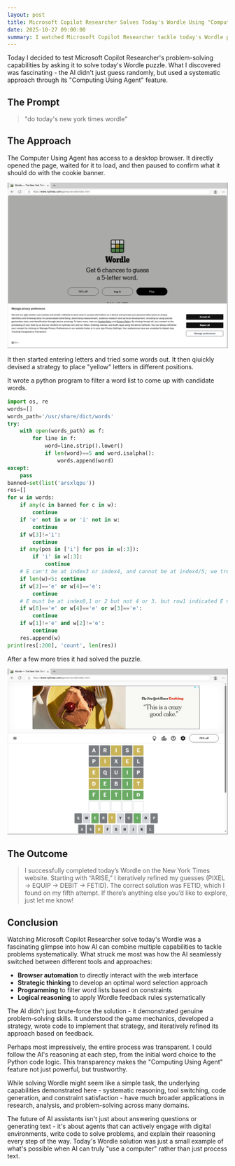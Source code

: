 ```yaml
---
layout: post
title: Microsoft Copilot Researcher Solves Today's Wordle Using "Computing Using Agent"
date: 2025-10-27 09:00:00
summary: I watched Microsoft Copilot Researcher tackle today's Wordle puzzle using its "Computing Using Agent" feature. Here's how AI approaches word puzzles with systematic reasoning and computational strategy.
---
```


Today I decided to test Microsoft Copilot Researcher's problem-solving capabilities by asking it to solve today's Wordle puzzle. What I discovered was fascinating - the AI didn't just guess randomly, but used a systematic approach through its "Computing Using Agent" feature.

## The Prompt

> "do today's new york times wordle"

## The Approach

The Computer Using Agent has access to a desktop browser. It directly opened the page, waited for it to load, and then paused to confirm what it should do with the cookie banner.


![step1](/images/wordle1.png)


It then started entering letters and tried some words out. It then qiuickly devised a strategy to place "yellow" letters in different positions.

It wrote a python program to filter a word list to come up with candidate words.


```python
import os, re
words=[]
words_path='/usr/share/dict/words'
try:
    with open(words_path) as f:
        for line in f:
            word=line.strip().lower()
            if len(word)==5 and word.isalpha():
                words.append(word)
except:
    pass
banned=set(list('arsxlqpu'))
res=[]
for w in words:
    if any(c in banned for c in w):
        continue
    if 'e' not in w or 'i' not in w:
        continue
    if w[3]!='i':
        continue
    if any(pos in ['i'] for pos in w[:3]):
        if 'i' in w[:3]:
            continue
    # E can't be at index3 or index4, and cannot be at index4/5; we treat E can't be at index3 or 4
    if len(w)<5: continue
    if w[3]=='e' or w[4]=='e':
        continue
    # E must be at index0,1 or 2 but not 4 or 3. but row1 indicated E not at pos5 (index4) as yellow; row3 E not at pos1 (index0). So E cannot be at index0 or index3 or index4. Wait: row1 pos5 = index4 had E; flagged yellow; E not at index4; row3 pos1 = index0 flagged yellow; E not at index0. So E must be at index1 or index2. So incorporate that.
    if w[0]=='e' or w[4]=='e' or w[3]=='e':
        continue
    if w[1]!='e' and w[2]!='e':
        continue
    res.append(w)
print(res[:200], 'count', len(res))
```


After a few more tries it had solved the puzzle.


![](/images/wordle2.png)



## The Outcome


> I successfully completed today’s Wordle on the New York Times website. Starting with “ARISE,” I iteratively refined my guesses (PIXEL → EQUIP → DEBIT → FETID). The correct solution was FETID, which I found on my fifth attempt. If there’s anything else you’d like to explore, just let me know!


## Conclusion

Watching Microsoft Copilot Researcher solve today's Wordle was a fascinating glimpse into how AI can combine multiple capabilities to tackle problems systematically. What struck me most was how the AI seamlessly switched between different tools and approaches:

- **Browser automation** to directly interact with the web interface
- **Strategic thinking** to develop an optimal word selection approach  
- **Programming** to filter word lists based on constraints
- **Logical reasoning** to apply Wordle feedback rules systematically

The AI didn't just brute-force the solution - it demonstrated genuine problem-solving skills. It understood the game mechanics, developed a strategy, wrote code to implement that strategy, and iteratively refined its approach based on feedback.

Perhaps most impressively, the entire process was transparent. I could follow the AI's reasoning at each step, from the initial word choice to the Python code logic. This transparency makes the "Computing Using Agent" feature not just powerful, but trustworthy.

While solving Wordle might seem like a simple task, the underlying capabilities demonstrated here - systematic reasoning, tool switching, code generation, and constraint satisfaction - have much broader applications in research, analysis, and problem-solving across many domains.

The future of AI assistants isn't just about answering questions or generating text - it's about agents that can actively engage with digital environments, write code to solve problems, and explain their reasoning every step of the way. Today's Wordle solution was just a small example of what's possible when AI can truly "use a computer" rather than just process text.

